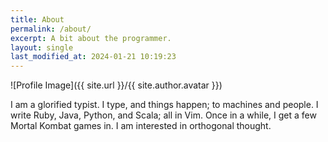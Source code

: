 ```yaml
---
title: About
permalink: /about/
excerpt: A bit about the programmer.
layout: single
last_modified_at: 2024-01-21 10:19:23
---
```


![Profile Image]({{ site.url }}/{{ site.author.avatar }})

I am a glorified typist. I type, and things happen; to machines and people. I
write Ruby, Java, Python, and Scala; all in Vim. Once in a while, I get a few
Mortal Kombat games in. I am interested in orthogonal thought.
